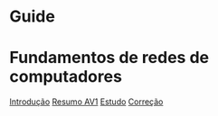 # Guide

# Fundamentos de redes de computadores


[Introdução](./Fundamentos%20de%20redes%20de%20computadores.md)
[Resumo AV1](./Fundamentos%20de%20redes%20de%20computadores/Resumo%20para%20AV1%20-%201°%20Semestre.md)
[Estudo](./Fundamentos%20de%20redes%20de%20computadores/Estudo.md)
[Correção](./Fundamentos%20de%20redes%20de%20computadores/Correção.md)
